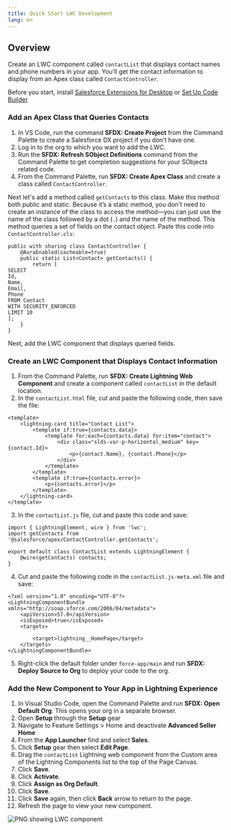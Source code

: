 ```yaml
---
title: Quick Start LWC Development
lang: en
---
```


## Overview

Create an LWC component called `contactList` that displays contact names and phone numbers in your app. You’ll get the contact information to display from an Apex class called `ContactController`.

Before you start, install [Salesforce Extensions for Desktop](./en/vscode-desktop/install) or [Set Up Code Builder](./en/codebuilder/cb-setup)

### Add an Apex Class that Queries Contacts

1. In VS Code, run the command **SFDX: Create Project** from the Command Palette to create a Salesforce DX project if you don’t have one.
2. Log in to the org to which you want to add the LWC.
3. Run the **SFDX: Refresh SObject Definitions** command from the Command Palette to get completion suggestions for your SObjects related code.
4. From the Command Palette, run **SFDX: Create Apex Class** and create a class called `ContactController`.

Next let's add a method called `getContacts` to this class. Make this method both public and static. Because it’s a static method, you don't need to create an instance of the class to access the method—you can just use the name of the class followed by a dot (`.`) and the name of the method. This method queries a set of fields on the contact object. Paste this code into `ContactController.cls`:

```
public with sharing class ContactController {
    @AuraEnabled(cacheable=true)
    public static List<Contact> getContacts() {
        return [
SELECT
Id,
Name,
Email,
Phone
FROM Contact
WITH SECURITY_ENFORCED
LIMIT 10
];
    }
}

```

Next, add the LWC component that displays queried fields.

### Create an LWC Component that Displays Contact Information

1. From the Command Palette, run **SFDX: Create Lightning Web Component** and create a component called `contactList` in the default location.
2. In the `contactList.html` file, cut and paste the following code, then save the file:

```
<template>
    <lightning-card title="Contact List">
        <template if:true={contacts.data}>
            <template for:each={contacts.data} for:item="contact">
                <div class="slds-var-p-horizontal_medium" key={contact.Id}>
                    <p>{contact.Name}, {contact.Phone}</p>
                </div>
            </template>
        </template>
        <template if:true={contacts.error}>
            <p>{contacts.error}</p>
        </template>
    </lightning-card>
</template>

```

3. In the `contactList.js` file, cut and paste this code and save:

```
import { LightningElement, wire } from 'lwc';
import getContacts from '@salesforce/apex/ContactController.getContacts';

export default class ContactList extends LightningElement {
    @wire(getContacts) contacts;
}
```

4. Cut and paste the following code in the `contactList.js-meta.xml` file and save:

```
<?xml version="1.0" encoding="UTF-8"?>
<LightningComponentBundle xmlns="http://soap.sforce.com/2006/04/metadata">
 	<apiVersion>57.0</apiVersion>
 	<isExposed>true</isExposed>
 	<targets>

   		<target>lightning__HomePage</target>
 	</targets>
</LightningComponentBundle>

```

5. Right-click the default folder under `force-app/main` and run **SFDX: Deploy Source to Org** to deploy your code to the org.

### Add the New Component to Your App in Lightning Experience

1. In Visual Studio Code, open the Command Palette and run **SFDX: Open Default Org**.
   This opens your org in a separate browser.
2. Open **Setup** through the **Setup** gear
3. Navigate to Feature Settings > Home and deactivate **Advanced Seller Home**
5. From the **App Launcher** find and select **Sales**.
6. Click **Setup** gear then select **Edit Page**.
7. Drag the `contactList` Lightning web component from the Custom area of the Lightning Components list to the top of the Page Canvas.
8. Click **Save**.
9. Click **Activate**.
10. Click **Assign as Org Default**.
11. Click **Save**.
12. Click **Save** again, then click **Back** arrow to return to the page.
13. Refresh the page to view your new component.

![PNG showing LWC component](./images/contact_lwc.png)

